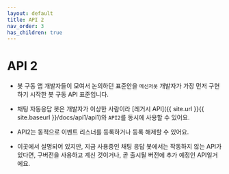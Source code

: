 ```yaml
---
layout: default
title: API 2
nav_order: 3
has_children: true
---
```


# API 2

* 봇 구동 앱 개발자들이 모여서 논의하던 표준안을 `메신저봇` 개발자가 가장 먼저 구현하기 시작한 봇 구동 API 표준입니다.
* 채팅 자동응답 봇은 개발자가 이상한 사람이라 [레거시 API]({{ site.url }}{{ site.baseurl }}/docs/api1/api1)와 `API2`를 동시에 사용할 수 있어요.
* API2는 동적으로 이벤트 리스너를 등록하거나 등록 해제할 수 있어요.

* 이곳에서 설명되어 있지만, 지금 사용중인 채팅 응답 봇에서는 작동하지 않는 API가 있다면, 구버전을 사용하고 계신 것이거나, 곧 출시될 버전에 추가 예정인 API일거에요.